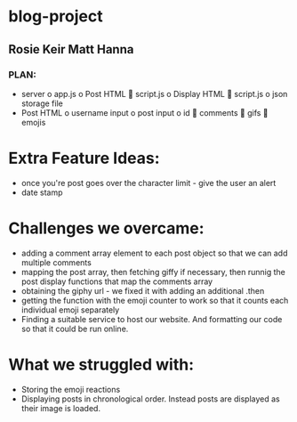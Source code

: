 # blog-project
## Rosie Keir Matt Hanna

### PLAN:
-	server
o	app.js
o	Post HTML
	script.js
o	Display HTML
	script.js
o	json storage file
-	Post HTML
o	username input
o	post input
o	id
	comments
	gifs
	emojis

# Extra Feature Ideas:
- once you're post goes over the character limit - give the user an alert
- date stamp

# Challenges we overcame:
- adding a comment array element to each post object so that we can add multiple comments
- mapping the post array, then fetching giffy if necessary, then runnig the post display functions that map the comments array
- obtaining the giphy url - we fixed it with adding an additional .then
- getting the function with the emoji counter to work so that it counts each individual emoji separately
- Finding a suitable service to host our website. And formatting our code so that it could be run online.

# What we struggled with:
- Storing the emoji reactions 
- Displaying posts in chronological order. Instead posts are displayed as their image is loaded.
